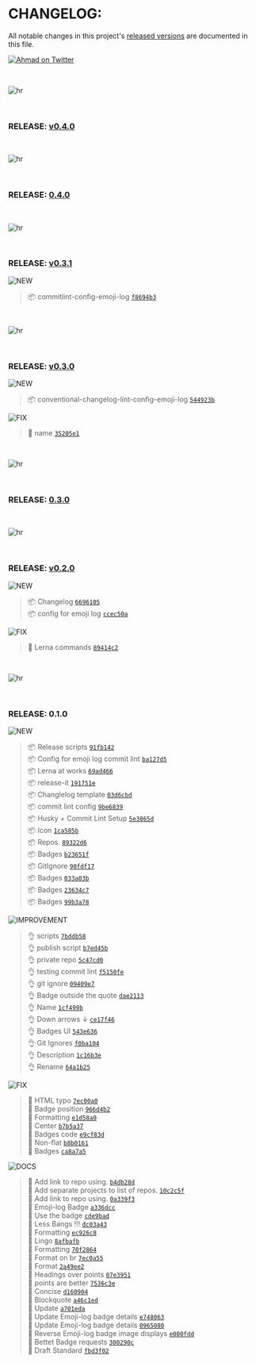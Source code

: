 # CHANGELOG:

All notable changes in this project's [released versions](https://github.com/ahmadawais/emoji-log/releases) are documented in this file.

[![Ahmad on Twitter](https://img.shields.io/twitter/follow/mrahmadawais.svg?style=social&label=Follow%20@MrAhmadAwais)](https://twitter.com/mrahmadawais/)

<br>

![hr](https://on.ahmda.ws/t6N5/c)

<br>

### RELEASE: [v0.4.0](https://github.com/ahmadawais/Emoji-Log/compare/v0.3.1...v0.4.0)

<br>

![hr](https://on.ahmda.ws/t6N5/c)

<br>

### RELEASE: [0.4.0](https://github.com/ahmadawais/Emoji-Log/compare/v0.3.0...0.4.0)

<br>

![hr](https://on.ahmda.ws/t6N5/c)

<br>

### RELEASE: [v0.3.1](https://github.com/ahmadawais/Emoji-Log/compare/0.4.0...v0.3.1)

![NEW](https://img.shields.io/badge/-NEW-gray.svg?colorB=3778FF)

> 📦 commitlint-config-emoji-log [`f8694b3`](https://github.com/ahmadawais/Emoji-Log/commit/f8694b304cb6a0ab2b37da4719dce6be6e4f71a2) <br>

<br>

![hr](https://on.ahmda.ws/t6N5/c)

<br>

### RELEASE: [v0.3.0](https://github.com/ahmadawais/Emoji-Log/compare/0.3.0...v0.3.0)

![NEW](https://img.shields.io/badge/-NEW-gray.svg?colorB=3778FF)

> 📦 conventional-changelog-lint-config-emoji-log [`544923b`](https://github.com/ahmadawais/Emoji-Log/commit/544923bbdf4a534ff4effad44438f20fa34f7bc7) <br>

![FIX](https://img.shields.io/badge/-FIX-gray.svg?colorB=ff6347)

> 🐛 name [`35205e1`](https://github.com/ahmadawais/Emoji-Log/commit/35205e109c928aa4677366b030ff0e0946bcec2c) <br>

<br>

![hr](https://on.ahmda.ws/t6N5/c)

<br>

### RELEASE: [0.3.0](https://github.com/ahmadawais/Emoji-Log/compare/v0.2.0...0.3.0)

<br>

![hr](https://on.ahmda.ws/t6N5/c)

<br>

### RELEASE: [v0.2.0](https://github.com/ahmadawais/Emoji-Log/compare/0.1.0...v0.2.0)

![NEW](https://img.shields.io/badge/-NEW-gray.svg?colorB=3778FF)

> 📦 Changelog [`6696105`](https://github.com/ahmadawais/Emoji-Log/commit/669610519788fa6e3891960058592dbb9b13d252) <br>
> 📦 config for emoji log [`ccec50a`](https://github.com/ahmadawais/Emoji-Log/commit/ccec50ae77aeb7a20bd90542be197aae8947ebb3) <br>

![FIX](https://img.shields.io/badge/-FIX-gray.svg?colorB=ff6347)

> 🐛 Lerna commands [`89414c2`](https://github.com/ahmadawais/Emoji-Log/commit/89414c2889c36e0b615633a1d9453aae195ad1dd) <br>

<br>

![hr](https://on.ahmda.ws/t6N5/c)

<br>

### RELEASE: 0.1.0

![NEW](https://img.shields.io/badge/-NEW-gray.svg?colorB=3778FF)

> 📦 Release scripts [`91fb142`](https://github.com/ahmadawais/Emoji-Log/commit/91fb142d95f21b7fe672a825f6f1145411a5aab9) <br>
> 📦 Config for emoji log commit lint [`ba127d5`](https://github.com/ahmadawais/Emoji-Log/commit/ba127d587524fcfcc4999829fc9cf709dd8b1b88) <br>
> 📦 Lerna at works [`69ad466`](https://github.com/ahmadawais/Emoji-Log/commit/69ad4663f2ce3e56c81f75fc433b01626b47e353) <br>
> 📦 release-it [`191751e`](https://github.com/ahmadawais/Emoji-Log/commit/191751e15c070ee1276e3d3c2ed7fd1de941bbe3) <br>
> 📦 Changlelog template [`03d6cbd`](https://github.com/ahmadawais/Emoji-Log/commit/03d6cbd52262e7d61d0646d150ffa7a1daf4089a) <br>
> 📦 commit lint config [`9be6839`](https://github.com/ahmadawais/Emoji-Log/commit/9be68395392c0c95a5672810c9530db8f315bf06) <br>
> 📦 Husky + Commit Lint Setup [`5e3865d`](https://github.com/ahmadawais/Emoji-Log/commit/5e3865de092be69a65e56db585ee518609831dc0) <br>
> 📦 Icon [`1ca585b`](https://github.com/ahmadawais/Emoji-Log/commit/1ca585b947abac09fb3f04806582395fd5ac075a) <br>
> 📦 Repos. [`89322d6`](https://github.com/ahmadawais/Emoji-Log/commit/89322d69574755cc219f76ad01915f858257543c) <br>
> 📦 Badges [`b23651f`](https://github.com/ahmadawais/Emoji-Log/commit/b23651fe9a304664b6ade5f2f5d34190e4506f6f) <br>
> 📦 GitIgnore [`90fdf17`](https://github.com/ahmadawais/Emoji-Log/commit/90fdf17b1bc444dd8ac703b829fc6b5beedad45b) <br>
> 📦 Badges [`033a03b`](https://github.com/ahmadawais/Emoji-Log/commit/033a03b39b8c0234a98f476e5a5a01a1b2f61aa9) <br>
> 📦 Badges [`23634c7`](https://github.com/ahmadawais/Emoji-Log/commit/23634c78ec7dfb0aba71e9a93c4babd56b6717b7) <br>
> 📦 Badges [`99b3a78`](https://github.com/ahmadawais/Emoji-Log/commit/99b3a786d836ad5a65ac7467c0dbb3deedb1a066) <br>

![IMPROVEMENT](https://img.shields.io/badge/-IMPROVEMENT-gray.svg?colorB=39AA54)

> 👌 scripts [`7bddb58`](https://github.com/ahmadawais/Emoji-Log/commit/7bddb580602d70cd4d3fdcd70e355d83b2f77b6a) <br>
> 👌 publish script [`b7ed45b`](https://github.com/ahmadawais/Emoji-Log/commit/b7ed45b6c12a74b324ec272eba1e3d46c1552ea9) <br>
> 👌 private repo [`5c47cd0`](https://github.com/ahmadawais/Emoji-Log/commit/5c47cd07f2780c11512d68276ffe64acb725a608) <br>
> 👌 testing commit lint [`f5150fe`](https://github.com/ahmadawais/Emoji-Log/commit/f5150fe847431cadc1ba2acd531d17edaf26e4d7) <br>
> 👌 git ignore [`09409e7`](https://github.com/ahmadawais/Emoji-Log/commit/09409e7cb92d0bab7501d066ce4e4f32b5603ff3) <br>
> 👌 Badge outside the quote [`dae2113`](https://github.com/ahmadawais/Emoji-Log/commit/dae2113fd8cba89c17ed79992850e7f00a4004eb) <br>
> 👌 Name [`1cf499b`](https://github.com/ahmadawais/Emoji-Log/commit/1cf499bc2322b3636e55153b088f39662dcc6b7a) <br>
> 👌 Down arrows ↓ [`ce17f46`](https://github.com/ahmadawais/Emoji-Log/commit/ce17f46358a7c344afb939cd655cf8b2d46a8a72) <br>
> 👌 Badges UI [`543e636`](https://github.com/ahmadawais/Emoji-Log/commit/543e6368fff0f36dbbd4d3f6bd9c7369cd26a24e) <br>
> 👌 Git Ignores [`f0ba104`](https://github.com/ahmadawais/Emoji-Log/commit/f0ba104d48fd441691e4c7241c56af2b854e6320) <br>
> 👌 Description [`1c16b3e`](https://github.com/ahmadawais/Emoji-Log/commit/1c16b3e64b7d40b8b4bcf887afebef485401b99b) <br>
> 👌 Rename [`64a1b25`](https://github.com/ahmadawais/Emoji-Log/commit/64a1b2565c998c0313e68b082b966c14be3c886b) <br>

![FIX](https://img.shields.io/badge/-FIX-gray.svg?colorB=ff6347)

> 🐛 HTML typo [`7ec00a0`](https://github.com/ahmadawais/Emoji-Log/commit/7ec00a0677f85740da90b595ef30665f211a8362) <br>
> 🐛 Badge position [`966d4b2`](https://github.com/ahmadawais/Emoji-Log/commit/966d4b2ca515715d91333e8d042b980069cbfd4d) <br>
> 🐛 Formatting [`e1d58a0`](https://github.com/ahmadawais/Emoji-Log/commit/e1d58a0072ed6bce7fe6ee0c4d345b8a5b914b35) <br>
> 🐛 Center [`b7b5a37`](https://github.com/ahmadawais/Emoji-Log/commit/b7b5a3705a32c611d5226e7c3a00e7ecc17d8029) <br>
> 🐛 Badges code [`e9cf83d`](https://github.com/ahmadawais/Emoji-Log/commit/e9cf83daff3e5843cc1ac0594d7223315228fb5a) <br>
> 🐛 Non-flat [`b8b0161`](https://github.com/ahmadawais/Emoji-Log/commit/b8b0161d0c02e26cb34b9c8c98ba3652d78b0d2c) <br>
> 🐛 Badges [`ca8a7a5`](https://github.com/ahmadawais/Emoji-Log/commit/ca8a7a580a3c712fb6f75b69af1cc7c71a8b41d8) <br>

![DOCS](https://img.shields.io/badge/-DOCS-gray.svg?colorB=978CD4)

> 📖 Add link to repo using. [`b4db28d`](https://github.com/ahmadawais/Emoji-Log/commit/b4db28dc03907f61cfde98d68cc4560ed3be55ca) <br>
> 📖 Add separate projects to list of repos. [`10c2c5f`](https://github.com/ahmadawais/Emoji-Log/commit/10c2c5fe72a7c25c11fc04b3a91fd4c85d198835) <br>
> 📖 Add link to repo using. [`0a339f3`](https://github.com/ahmadawais/Emoji-Log/commit/0a339f3cdf41528f88d00eb3138360570ab91314) <br>
>  📖 Emoji-log Badge [`a336dcc`](https://github.com/ahmadawais/Emoji-Log/commit/a336dcce456c05220db607beb3876f93ee0ccb6e) <br>
> 📖 Use the badge [`cde9bad`](https://github.com/ahmadawais/Emoji-Log/commit/cde9bad4225d38077f98120bd018680a4847e380) <br>
> 📖 Less Bangs !!! [`dc03a43`](https://github.com/ahmadawais/Emoji-Log/commit/dc03a4366ef9216f0469a11105f2aa4402d1522f) <br>
> 📖 Formatting [`ec926c8`](https://github.com/ahmadawais/Emoji-Log/commit/ec926c8f6df804a45f7ae49ba675832fc9292281) <br>
> 📖 Lingo [`8afbafb`](https://github.com/ahmadawais/Emoji-Log/commit/8afbafbaa87d1cdbb8781f9803935e35e394066e) <br>
> 📖 Formatting [`70f2864`](https://github.com/ahmadawais/Emoji-Log/commit/70f2864486c21301e6277b1c1336dfb970fff1cf) <br>
> 📖 Format on br [`7ec0a55`](https://github.com/ahmadawais/Emoji-Log/commit/7ec0a559e337228cd3b6cda6e7e6e06752c6717b) <br>
> 📖 Format [`2a49ee2`](https://github.com/ahmadawais/Emoji-Log/commit/2a49ee2a5588271b3a98e6fe0fd3116fe0856f39) <br>
> 📖 Headings over points [`07e3951`](https://github.com/ahmadawais/Emoji-Log/commit/07e39516608520d8a664a2baba32a7858813796b) <br>
> 📖 points are better [`7536c3e`](https://github.com/ahmadawais/Emoji-Log/commit/7536c3eac780652b23459fabdd8f611636f0d870) <br>
> 📖 Concise [`d160904`](https://github.com/ahmadawais/Emoji-Log/commit/d16090447b89cf325bba1a7c483078232ee64dca) <br>
>  📖 Blockquote [`a46c1ed`](https://github.com/ahmadawais/Emoji-Log/commit/a46c1eddc177b93ff7ed9f3389ad7bef5a1f7ea6) <br>
>  📖 Update [`a701eda`](https://github.com/ahmadawais/Emoji-Log/commit/a701eda875f22a43490a61bdcee516bfb0fb4f58) <br>
> :book: Update Emoji-log badge details [`e748063`](https://github.com/ahmadawais/Emoji-Log/commit/e748063a39614758f9d0863c9659a4544a749d1b) <br>
> :book: Update Emoji-log badge details [`0965080`](https://github.com/ahmadawais/Emoji-Log/commit/096508007fa8e15cfde0e99f039c4c6e5b0d6dda) <br>
> :book: Reverse Emoji-log badge image displays [`e000fdd`](https://github.com/ahmadawais/Emoji-Log/commit/e000fdd7370ef1a2d203f4612d7cb1c43f7831cf) <br>
> 📖 Bettet Badge requests [`300290c`](https://github.com/ahmadawais/Emoji-Log/commit/300290c0c2f4961dfcfebb661f9a5887922de003) <br>
>  📖 Draft Standard [`fbd3f02`](https://github.com/ahmadawais/Emoji-Log/commit/fbd3f02dfc837ae8982cbb08b0c3b7e5b83b91ba) <br>

<br>

